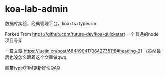 # koa-lab-admin
数据库实验，经典管理平台，koa+ts+typeorm

Forked From https://github.com/tuture-dev/koa-quickstart 一个普通的node项目骨架

一篇文章 https://juejin.cn/post/6844904170642735118#heading-21 （虽然最后也没怎么跟着这个文章做qwq

顺带typeORM更新好快QAQ
